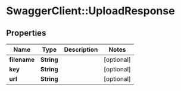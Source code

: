 # SwaggerClient::UploadResponse

## Properties
Name | Type | Description | Notes
------------ | ------------- | ------------- | -------------
**filename** | **String** |  | [optional] 
**key** | **String** |  | [optional] 
**url** | **String** |  | [optional] 


